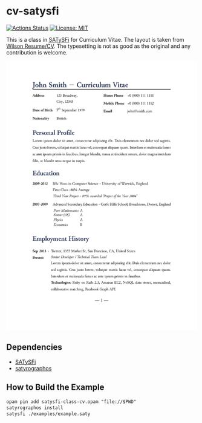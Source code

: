 cv-satysfi
==========

[![Actions Status](https://github.com/MasWag/cv-satysfi/workflows/build/badge.svg)](https://github.com/MasWag/cv-satysfi/actions)
[![License: MIT](https://img.shields.io/badge/License-MIT-yellow.svg)](./LICENSE)

This is a class in [SATySFi](https://github.com/gfngfn/SATySFi) for Curriculum Vitae. The layout is taken from [Wilson Resume/CV](https://github.com/watsonbox/cv_template_2004). The typesetting is not as good as the original and any contribution is welcome.

![an example of CV](./site/example.png)

Dependencies
------------

- [SATySFi](https://github.com/gfngfn/SATySFi)
- [satyrographos](https://github.com/na4zagin3/satyrographos)

How to Build the Example
------------------------

```shell
opam pin add satysfi-class-cv.opam "file://$PWD"
satyrographos install
satysfi ./examples/example.saty
```

